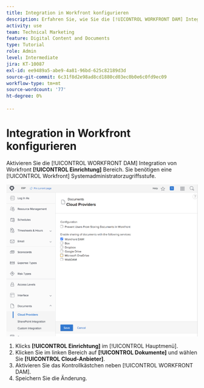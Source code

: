 ```yaml
---
title: Integration in Workfront konfigurieren
description: Erfahren Sie, wie Sie die [!UICONTROL WORKFRONT DAM] Integration auf der Zugriffsebene des Systemadministrators.
activity: use
team: Technical Marketing
feature: Digital Content and Documents
type: Tutorial
role: Admin
level: Intermediate
jira: KT-10087
exl-id: ee9489a5-abe9-4a81-96bd-625c82189d3d
source-git-commit: 6c31f8d2e98ad8cd1880cd03ec0b0e6c0fd9ec09
workflow-type: tm+mt
source-wordcount: '77'
ht-degree: 0%

---
```


# Integration in Workfront konfigurieren

Aktivieren Sie die [!UICONTROL WORKFRONT DAM] Integration von Workfront **[!UICONTROL Einrichtung]** Bereich. Sie benötigen eine [!UICONTROL Workfront] Systemadministratorzugriffsstufe.

![Ein Screenshot der [!UICONTROL Cloud-Anbieter] Konfigurationsseite](assets/01-configure-the-integration-in-workfront.png)

1. Klicks **[!UICONTROL Einrichtung]** im [!UICONTROL Hauptmenü].
1. Klicken Sie im linken Bereich auf **[!UICONTROL Dokumente]** und wählen Sie **[!UICONTROL Cloud-Anbieter]**.
1. Aktivieren Sie das Kontrollkästchen neben [!UICONTROL WORKFRONT DAM].
1. Speichern Sie die Änderung.

<!--
Learn more graphic and documentation article link, below
* Enabling Workfront DAM
 -->
